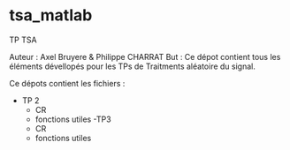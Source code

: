 # tsa_matlab
TP TSA 

Auteur : Axel Bruyere & Philippe CHARRAT 
But : Ce dépot contient tous les éléments dévellopés pour les TPs de Traitments aléatoire du signal.

Ce dépots contient les fichiers : 
- TP 2
  * CR 
  * fonctions utiles 
-TP3 
  * CR 
  * fonctions utiles
